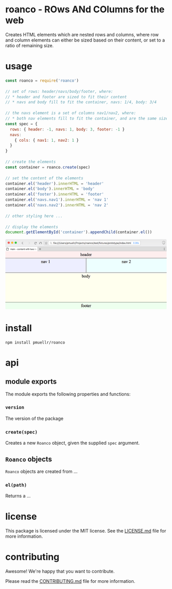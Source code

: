 roanco - ROws ANd COlumns for the web
================================================================================

Creates HTML elements which are nested rows and columns, where row and column
elements can either be sized based on their content, or set to a ratio of
remaining size.

usage
================================================================================

```js
const roanco = require('roanco')

// set of rows: header/navs/body/footer, where:
// * header and footer are sized to fit their content
// * navs and body fill to fit the container, navs: 1/4, body: 3/4

// the navs element is a set of columns nav1/nav2, where:
// * both nav elements fill to fit the container, and are the same size
const spec = {
  rows: { header: -1, navs: 1, body: 3, footer: -1 }
  navs:
    { cols: { nav1: 1, nav2: 1 }
  }
}

// create the elements
const container = roanco.create(spec)

// set the content of the elements
container.el('header').innerHTML = 'header'
container.el('body').innerHTML = 'body'
container.el('footer').innerHTML = 'footer'
container.el('navs.nav1').innerHTML = 'nav 1'
container.el('navs.nav2').innerHTML = 'nav 2'

// other styling here ...

// display the elements
document.getElementById('container').appendChild(container.el())
```

![result of running example code](test/fixtures/prototype/screen-cap.png)

install
================================================================================

    npm install pmuellr/roanco


api
================================================================================

## module exports

The module exports the following properties and functions:

### `version`

The version of the package

### `create(spec)`

Creates a new `Roanco` object, given the supplied `spec` argument.

## `Roanco` objects

`Roanco` objects are created from ...

### `el(path)`

Returns a ...


license
================================================================================

This package is licensed under the MIT license.  See the
[LICENSE.md](LICENSE.md) file for more information.


contributing
================================================================================

Awesome!  We're happy that you want to contribute.

Please read the [CONTRIBUTING.md](CONTRIBUTING.md) file for more information.
